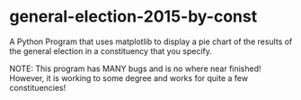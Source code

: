 # general-election-2015-by-const
A Python Program that uses matplotlib to display a pie chart of the results of the general election in a constituency that you specify.

NOTE: This program has MANY bugs and is no where near finished! However, it is working to some degree and works for quite a few constituencies!
